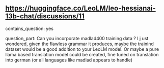 ## https://huggingface.co/LeoLM/leo-hessianai-13b-chat/discussions/11

contains_question: yes

question_part: Can you incorporate madlad400 training data ?
I j ust wondered, given the flawless grammar it produces, maybe the trainind dataset would be a good addition to your LeoLM model.
Or maybe a pure llama based translation model could be created, fine tuned on translation into german (or all languages like madlad appears to handle)